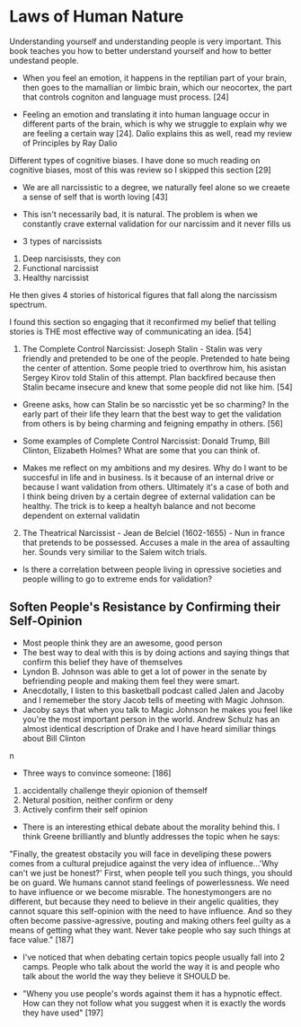 # Laws of Human Nature

Understanding yourself and understanding people is very important. This book teaches you how to better understand yourself and how to better undestand people.


- When you feel an emotion, it happens in the reptilian part of your brain, then goes to the mamallian or limbic brain, which our neocortex, the part that controls cogniton and language must process. [24]

- Feeling an emotion and translating it into human language occur in different parts of the brain, which is why we struggle to explain why we are feeling a certain way [24]. Dalio explains this as well, read my review of Principles by Ray Dalio

Different types of cognitive biases. I have done so much reading on cognitive biases, most of this was review so I skipped this section [29]

- We are all narcissistic to a degree, we naturally feel alone so we creaete a sense of self that is worth loving [43]
- This isn't necessarily bad, it is natural. The problem is when we constantly crave external validation for our narcissim and it never fills us

- 3 types of narcissists
1. Deep narcisissts, they con
2. Functional narcissist
3. Healthy narcissist

He then gives 4 stories of historical figures that fall along the narcissism spectrum.

I found this section so engaging that it reconfirmed my belief that telling stories is THE most effective way of communicating an idea. [54]

1. The Complete Control Narcissist: Joseph Stalin - Stalin was very friendly and pretended to be one of the people. Pretended to hate being the center of attention. Some people tried to overthrow him, his asistan Sergey Kirov told Stalin of this attempt. Plan backfired because then Stalin became insecure and knew that some people did not like him. [54]

- Greene asks, how can Stalin be so narcisstic yet be so charming? In the early part of their life they learn that the best way to get the validation from others is by being charming and feigning empathy in others. [56]

- Some examples of Complete Control Narcissist: Donald Trump, Bill Clinton, Elizabeth Holmes? What are some that you can think of.

- Makes me reflect on my ambitions and my desires. Why do I want to be succesful in life and in business. Is it because of an internal drive or because I want validation from others. Ultimately it's a case of both and I think being driven by a certain degree of external validation can be healthy. The trick is to keep a healtyh balance and not become dependent on external validatin

2. The Theatrical Narcissist - Jean de Belciel (1602-1655) - Nun in france that pretends to be possessed. Accuses a male in the area of assaulting her. Sounds very similiar to the Salem witch trials. 

- Is there a correlation between people living in opressive societies and people willing to go to extreme ends for validation?


## Soften People's Resistance by Confirming their Self-Opinion

- Most people think they are an awesome, good person
- The best way to deal with this is by doing actions and saying things that confirm this belief they have of themselves
- Lyndon B. Johnson was able to get a lot of power in the senate by befriending people and making them feel they were smart.
- Anecdotally, I listen to this basketball podcast called Jalen and Jacoby and I rememeber the story Jacob tells of meeting with Magic Johnson. 
- Jacoby says that when you talk to Magic Johnson he makes you feel like you're the most important person in the world. Andrew Schulz has an almost identical description of Drake and I have heard similiar things about Bill Clinton

n
- Three ways to convince someone: [186]
1. accidentally challenge theyir opionion of themself
2. Netural position, neither confirm or deny
3. Actively confirm their self opinion

- There is an interesting ethical debate about the morality behind this. I think Greene brilliantly and bluntly addresses the topic when he says:

"Finally, the greatest obstacily you will face in develiping these powers comes from a cultural prejudice against the very idea of influence...'Why can't we just be honest?' First, when people tell you such things, you should be on guard. We humans cannot stand feelings of powerlessness. We need to have influence or we become misrable. The honestymongers are no different, but because they need to believe in their angelic qualities, they cannot square this self-opinion with the need to have influence. And so they often become passive-agressive, pouting and making others feel guilty as a means of getting what they want. Never take people who say such things at face value." [187]

- I've noticed that when debating certain topics people usually fall into 2 camps. People who talk about the world the way it is and people who talk about the world the way they believe it SHOULD be.

- "Wheny you use people's words against them it has a hypnotic effect. How can they not follow what you suggest when it is exactly the words they have used" [197]